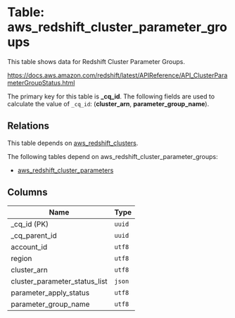 # Table: aws_redshift_cluster_parameter_groups

This table shows data for Redshift Cluster Parameter Groups.

https://docs.aws.amazon.com/redshift/latest/APIReference/API_ClusterParameterGroupStatus.html

The primary key for this table is **_cq_id**.
The following fields are used to calculate the value of `_cq_id`: (**cluster_arn**, **parameter_group_name**).
## Relations

This table depends on [aws_redshift_clusters](aws_redshift_clusters.md).

The following tables depend on aws_redshift_cluster_parameter_groups:
  - [aws_redshift_cluster_parameters](aws_redshift_cluster_parameters.md)

## Columns

| Name          | Type          |
| ------------- | ------------- |
|_cq_id (PK)|`uuid`|
|_cq_parent_id|`uuid`|
|account_id|`utf8`|
|region|`utf8`|
|cluster_arn|`utf8`|
|cluster_parameter_status_list|`json`|
|parameter_apply_status|`utf8`|
|parameter_group_name|`utf8`|